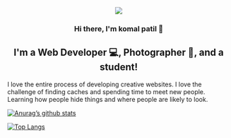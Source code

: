 
<p align="center">
  <img src="https://www.canva.com/design/DAEysAy_g3Q/Rmk8_6naFgXUkUtSIEeyzw/view?utm_content=DAEysAy_g3Q&utm_campaign=designshare&utm_medium=link&utm_source=shareyourdesignpanel">
</p>

<h3 align="center">
Hi there, I'm komal patil 👋
</h3>

<h2 align="center">
I'm a Web Developer 💻, Photographer 📸, and a student!
</h2> 

I love the entire process of developing creative websites. I love the challenge of finding caches and spending time to meet new people. Learning how people hide things and where people are likely to look.

<!--
**komalpatil1713/komalpatil1713** is a ✨ _special_ ✨ repository because its `README.md` (this file) appears on your GitHub profile.

Here are some ideas to get you started:

- I’m currently working on my website
- I’m currently learning java
- I’m looking to collaborate on ...
- I’m looking for help with ...
- Ask me about ...
- How to reach me: ...
- Pronouns: ...
- Fun fact: ...
-->
[![Anurag’s github stats](https://github-readme-stats.vercel.app/api?username=komalpatil1713)](https://github.com/komalpatil1713)

[![Top Langs](https://github-readme-stats.vercel.app/api/top-langs/?username=komalpatil1713&layout=compact)](https://github.com/komalpatil1713)
